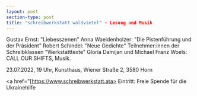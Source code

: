 ```yaml
---
layout: post
section-type: post
title: "schreibwerkstatt waldvietel" - Lesung und Musik
---
```

Gustav Ernst: "Liebesszenen"
Anna Waeidenholzer: "Die Pistenführung und der Präsident"
Robert Schindel: "Neue Gedichte"
Teilnehmer:innen der Schreibklassen "Werkstatttexte"
Gloria Damijan und Michael Franz Woels: CALL OUR SHIFTS, Musik.

23.07.2022, 19 Uhr, Kunsthaus, Wiener Straße 2, 3580 Horn

<a href="[https://www.schreibwerkstatt.ata>
Eintritt: Freie Spende für die Ukrainehilfe
